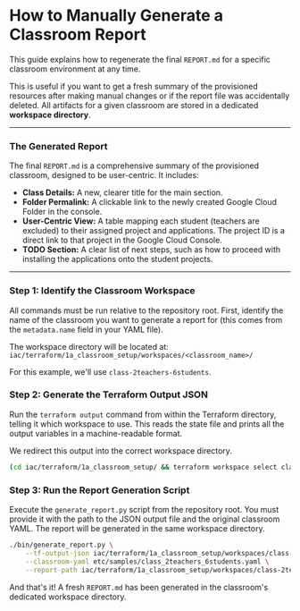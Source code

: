 # How to Manually Generate a Classroom Report

This guide explains how to regenerate the final `REPORT.md` for a specific classroom environment at any time.

This is useful if you want to get a fresh summary of the provisioned resources after making manual changes or if the report file was accidentally deleted. All artifacts for a given classroom are stored in a dedicated **workspace directory**.

---

### The Generated Report

The final `REPORT.md` is a comprehensive summary of the provisioned classroom, designed to be user-centric. It includes:

*   **Class Details:** A new, clearer title for the main section.
*   **Folder Permalink:** A clickable link to the newly created Google Cloud Folder in the console.
*   **User-Centric View:** A table mapping each student (teachers are excluded) to their assigned project and applications. The project ID is a direct link to that project in the Google Cloud Console.
*   **TODO Section:** A clear list of next steps, such as how to proceed with installing the applications onto the student projects.

---

### Step 1: Identify the Classroom Workspace

All commands must be run relative to the repository root. First, identify the name of the classroom you want to generate a report for (this comes from the `metadata.name` field in your YAML file).

The workspace directory will be located at:
`iac/terraform/1a_classroom_setup/workspaces/<classroom_name>/`

For this example, we'll use `class-2teachers-6students`.

### Step 2: Generate the Terraform Output JSON

Run the `terraform output` command from within the Terraform directory, telling it which workspace to use. This reads the state file and prints all the output variables in a machine-readable format.

We redirect this output into the correct workspace directory.

```bash
(cd iac/terraform/1a_classroom_setup/ && terraform workspace select class-2teachers-6students && terraform output -json > workspaces/class-2teachers-6students/terraform_output.json)
```

### Step 3: Run the Report Generation Script

Execute the `generate_report.py` script from the repository root. You must provide it with the path to the JSON output file and the original classroom YAML. The report will be generated in the same workspace directory.

```bash
./bin/generate_report.py \
    --tf-output-json iac/terraform/1a_classroom_setup/workspaces/class-2teachers-6students/terraform_output.json \
    --classroom-yaml etc/samples/class_2teachers_6students.yaml \
    --report-path iac/terraform/1a_classroom_setup/workspaces/class-2teachers-6students/REPORT.md
```

And that's it! A fresh `REPORT.md` has been generated in the classroom's dedicated workspace directory.

```
